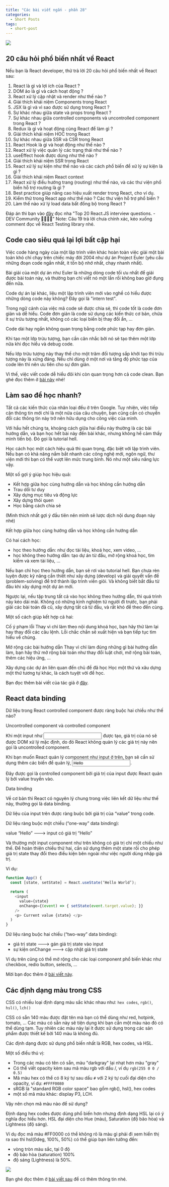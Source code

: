 ```yaml
---
title: "Các bài viết ngắn - phần 28"
categories:
  - Short Posts
tags:
  - short-post
---
```

![](https://i0.wp.com/beautyoncode.com/wp-content/uploads/2023/02/beautyoncode-short-post-28.png)

## 20 câu hỏi phổ biến nhất về React
Nếu bạn là React developer, thử trả lời 20 câu hỏi phổ biến nhất về React sau:

1. React là gì và lợi ích của React ?
2. DOM ảo là gì và cách hoạt động ?
3. React xử lý cập nhật và render như thế nào ?
4. Giải thích khái niệm Components trong React
5. JSX là gì và vì sao được sử dụng trong React ?
6. Sự khác nhau giữa state và props trong React ?
7. Sự khác nhau giữa controlled components và uncontrolled component trong React ?
8. Redux là gì và hoạt động cùng React để làm gì ?
9. Giải thích khái niệm HOC trong React
10. Sự khác nhau giữa SSR và CSR trong React
11. React Hook là gì và hoạt động như thế nào ?
12. React xử lý việc quản lý các trạng thái như thế nào ?
13. useEffect hook được dùng như thế nào ?
14. Giải thích khái niệm SSR trong React
15. React xử lý sự kiện như thế nào và các cách phổ biến để xử lý sự kiện là gì ?
16. Giải thích khái niệm React context
17. React xử lý điều hướng trang (routing) như thế nào, và các thư viện phổ biến hỗ trợ routing là gì ?
18. Best practice giúp nâng cao hiệu xuất render trong React, cho ví dụ.
19. Kiểm thử trong React app như thế nào ? Các thư viện hỗ trợ phổ biến ?
20. Làm thế nào xử lý load data bất đồng bộ trong React ?

Đáp án thì bạn vào [đây](https://www.joshwcomeau.com/career/clever-code-considered-harmful/) đọc nha "Top 20 React.JS interview questions. - DEV Community 👩‍💻👨‍💻"
Note: Câu 19 trả lời chưa chính xác, kéo xuống comment đọc về React Testing library nhé.

## Code cao siêu quá lại lợi bất cập hại
Việc code hàng ngày của một lập trình viên khác hoàn toàn việc giải một bài toán khó chỉ chạy trên chiếc máy đời 2004 như dự án Project Euler (yêu cầu những đoạn code ngắn nhất, ít tốn bộ nhớ nhất, chạy nhanh nhất).

Bài giải của một dự án như Euler là những dòng code tối ưu nhất để giải được bài toán này, và thường bạn chỉ viết nó một lần rồi không bao giờ đụng đến nữa.

Code dự án lại khác, liệu một lập trình viên mới vào nghề có hiểu được những dòng code này không?
Đây gọi là "intern test".

Trong ngữ cảnh của việc mã code sẽ được chia sẻ, thì code tốt là code đơn giản và dễ hiểu.
Code đơn giản là code sử dụng các kiến thức cơ bản, chứa ít sự trừu tượng nhất, không có các loại biến bị thay đổi ẩn, ...

Code dài hay ngắn không quan trọng bằng code phức tạp hay đơn giản.

Khi tạo một lớp trừu tượng, bạn cần cân nhắc bởi nó sẽ tạo thêm một lớp nữa khi đọc hiểu và debug code.

Nếu lớp trừu tượng này thay thế cho một trăm đối tượng sắp khởi tạo thì trừu tượng này là xứng đáng. Nếu chỉ dùng ở một nơi và tăng độ phức tạp của code lên thì nên ưu tiên cho sự đơn giản.

Vì thế, việc viết code dễ hiểu đôi khi còn quan trọng hơn cả code clean.
Bạn ghé đọc thêm ở [bài này](https://www.joshwcomeau.com/blog/how-to-learn-stuff-quickly/) nhé!

## Làm sao để học nhanh?
Tất cả các kiến thức của nhân loại đều ở trên Google. Tuy nhiên, việc tiếp cận thông tin mới chỉ là một nửa của câu chuyện, bạn cũng cần có chuyển đổi các thông tin này trở nên hữu dụng cho công việc của mình.

Với hầu hết chúng ta, khoảng cách giữa hai điều này thường là các bài hướng dẫn, và bạn học hết bài này đến bài khác, nhưng không hề cảm thấy mình tiến bộ. Đó gọi là tutorial hell.

Học cách học một cách hiệu quả thì quan trọng, đặc biệt với lập trình viên. Nếu bạn có khả năng nắm bắt nhanh các công nghệ mới, ngôn ngữ, thư viện mới thì bạn có thể vượt lên mức trung bình. Nó như một siêu năng lực vậy.

Một số gợi ý giúp học hiệu quả:
- Kết hợp giữa học cùng hướng dẫn và học không cần hướng dẫn
- Trau dồi tư duy
- Xây dựng mục tiêu và động lực
- Xây dựng thói quen
- Học bằng cách chia sẻ

(Mình thích nhất gợi ý đầu tiên nên mình sẽ lược dịch nội dung đoạn này nhé)

Kết hợp giữa học cùng hướng dẫn và học không cần hướng dẫn

Có hai cách học:
- học theo hướng dẫn: như đọc tài liệu, khoá học, xem video, ...
- học không theo hướng dẫn: tạo dự án từ đầu, mở rộng khoá học, tìm kiếm và xem tài liệu, ...

Nếu bạn chỉ học theo hướng dẫn, bạn sẽ rơi vào tutorial hell. Bạn chưa rèn luyện được kỹ năng cần thiết như xây dựng (develop) và giải quyết vấn đề (problem-solving) để trở thành lập trình viên giỏi. Và không biết bắt đầu từ đâu khi xây dựng một dự án mới.

Ngược lại, nếu tập trung tất cả vào học không theo hướng dẫn, thì quá trình này kéo dài mãi. Không có những kinh nghiệm từ người đi trước, bạn phải giải các bài toán đã cũ, xây dựng tất cả từ đầu, và rất khó để theo đến cùng.

Một số cách giúp kết hợp cả hai:

Cố ý phạm lỗi
Thay vì chỉ làm theo nội dung khoá học, bạn hãy thử làm lại hay thay đổi các câu lệnh. Lỗi chắc chắn sẽ xuất hiện và bạn tiếp tục tìm hiểu về chúng.

Mở rộng các bài hướng dẫn
Thay vì chỉ làm đúng những gì bài hướng dẫn làm, bạn hãy thử mở rộng bài toán như thay đổi luật chơi, mở rộng bài toán, thêm các hiệu ứng, ...

Xây dựng các dự án liên quan đến chủ đề đã học
Học một thứ và xâu dựng một thứ tương tự khác, là cách tuyệt vời để học.

Bạn đọc thêm bài viết của tác giả ở [đây](https://www.joshwcomeau.com/blog/how-to-learn-stuff-quickly/).


## React data binding

Dữ liệu trong React controlled component được ràng buộc hai chiều như thế nào?

Uncontrolled component và controlled component

Khi một input như <input /> được tạo, giá trị của nó sẽ được DOM xử lý mặc định, do đó React không quản lý các giá trị này nên gọi là uncontrolled component.

Khi bạn muốn React quản lý component như input ở trên, bạn sẽ cần sử dụng thêm các biến để quản lý, <input value="Hello"/>.

Đây được gọi là controlled component bởi giá trị của input được React quản lý bởi value truyền vào.

Data binding

Về cơ bản thì React có nguyên lý chung trong việc liên kết dữ liệu như thế này, thường gọi là data binding.

Dữ liệu của input trên được ràng buộc bởi giá trị của “value” trong code.

Dữ liệu ràng buộc một chiều (“one-way” data binding):

value “Hello” ---> input có giá trị “Hello”

Và thường một input component như trên không có giá trị chỉ một chiều như thế.
Để hoàn thiện chiều thứ hai, cần sử dụng thêm một state rồi cho phép giá trị state thay đổi theo điều kiện bên ngoài như việc người dùng nhập giá trị.

Ví dụ:
```js
function App() {
  const [state, setState] = React.useState(‘Hello World’);

  return (
    <input
      value={state}
      onChange={(event) => { setState(event.target.value); }}
    />
    <p> Current value {state} </p>
  )
}
```

Dữ liệu ràng buộc hai chiều (“two-way” data binding):
- giá trị state ---> gán giá trị state vào input
- sự kiện onChange ---> cập nhật giá trị state

Ví dụ trên cũng có thể mở rộng cho các loại component phổ biến khác như checkbox, redio button, selects, ...

Mời bạn đọc thêm ở [bài viết này](https://www.joshwcomeau.com/react/data-binding/).

## Các định dạng màu trong CSS
CSS có nhiều loại định dạng màu sắc khác nhau như: `hex codes`, `rgb()`, `hsl()`, `lch()`

CSS có sẵn 140 màu được đặt tên mà bạn có thể dùng như red, hotpink, tomato, ...
Các màu có sẵn này sẽ tiện dụng khi bạn cần một màu nào đó có thể dùng tạm. Tuy nhiên các màu này lại ít được sử dụng trong các sản phẩm được thiết kế bởi 140 màu là không đủ.

Các định dạng được sử dụng phổ biến nhất là RGB, hex codes, và HSL.

Một số điều thú vị:
- Trong các màu có tên có sẵn, màu "darkgray" lại nhạt hơn màu "gray"
- Có thể viết opacity kèm sau mã màu rgb với dấu /, ví dụ `rgb(255 0 0 / 0.5)`
- Mã màu hex có thể có 8 ký tự sau dấu `#` với 2 ký tự cuối đại diện cho opacity, ví dụ: `#FFFF0080`
- sRGB là "standard RGB color space" bao gồm rgb(), hsl(), hex codes
- một số mã màu khác: display P3, LCH.

Vậy nên chọn mã màu nào để sử dụng?

Định dạng hex codes được dùng phổ biến hơn nhưng định dạng HSL lại có ý nghĩa đọc hiểu hơn. HSL đại diện cho Hue (màu), Saturation (độ bão hòa) và Lightness (độ sáng).

Ví dụ đọc mã màu #FF0000 có thể không rõ là màu gì phải đi xem hiển thị ra sao thì hsl(0deg, 100%, 50%) có thể giúp bạn liên tưởng đến:
- vòng tròn màu sắc, tại 0 độ
- độ bão hòa (saturation) 100%
- độ sáng (Lightness) là 50%.

![](https://i0.wp.com/beautyoncode.com/wp-content/uploads/2023/02/color-hsl.png)

Bạn ghé đọc thêm ở [bài viết sau](https://www.joshwcomeau.com/css/color-formats/) để có thêm thông tin nhé.

